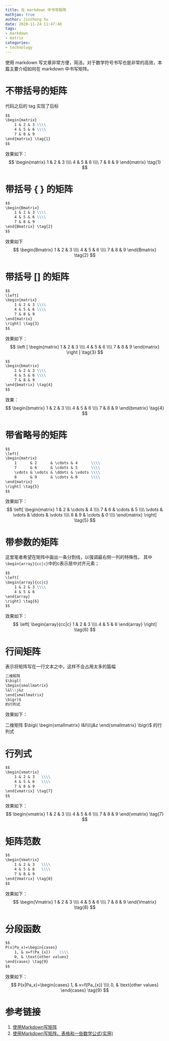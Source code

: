 ```yaml
---
title: 在 markdown 中书写矩阵
mathjax: true
author: Jinzhong Xu
date: 2020-11-24 11:47:48
tags:
- markdown
- matrix
categories:
- technology
---
```


使用 markdown 写文章非常方便，简洁。对于数学符号书写也是非常的高效，本篇主要介绍如何在 markdown 中书写矩阵。

<!--more-->

# 不带括号的矩阵

代码之后的 tag 实现了后标

```markdown
$$
\begin{matrix}
    1 & 2 & 3 \\\\
    4 & 5 & 6 \\\\
    7 & 8 & 9
\end{matrix} \tag{1}
$$
```

效果如下：
$$
\begin{matrix}
    1 & 2 & 3 \\\\
    4 & 5 & 6 \\\\
    7 & 8 & 9
\end{matrix} \tag{1}
$$


# 带括号 { \}​ 的矩阵

```markdown
$$
\begin{Bmatrix}
    1 & 2 & 3 \\\\
    4 & 5 & 6 \\\\
    7 & 8 & 9
\end{Bmatrix} \tag{2}
$$
```

效果如下
$$
\begin{Bmatrix}
    1 & 2 & 3 \\\\
    4 & 5 & 6 \\\\
    7 & 8 & 9
\end{Bmatrix} \tag{2}
$$


# 带括号 $[]$ 的矩阵

```markdown
$$
\left[
\begin{matrix}
    1 & 2 & 3 \\\\
    4 & 5 & 6 \\\\
    7 & 8 & 9
\end{matrix}
\right] \tag{3}
$$
```

效果如下：
$$
\left [
\begin{matrix}
    1 & 2 & 3 \\\\
    4 & 5 & 6 \\\\
    7 & 8 & 9
\end{matrix}
\right ] \tag{3}
$$



```markdown
$$
\begin{bmatrix}
    1 & 2 & 3 \\\\
    4 & 5 & 6 \\\\
    7 & 8 & 9
\end{bmatrix} \tag{4}
$$
```

效果：
$$
\begin{bmatrix}
    1 & 2 & 3 \\\\
    4 & 5 & 6 \\\\
    7 & 8 & 9
\end{bmatrix} \tag{4}
$$

# 带省略号的矩阵

```markdown
$$
\left[
\begin{matrix}
    1      & 2      & \cdots & 4      \\\\
    7      & 6      & \cdots & 5      \\\\
    \vdots & \vdots & \ddots & \vdots \\\\
    8      & 9      & \cdots & 0      \\\\
\end{matrix}
\right] \tag{5}
$$
```

效果如下：
$$
\left[
\begin{matrix}
    1      & 2      & \cdots & 4      \\\\
    7      & 6      & \cdots & 5      \\\\
    \vdots & \vdots & \ddots & \vdots \\\\
    8      & 9      & \cdots & 0      \\\\
\end{matrix}
\right] \tag{5}
$$


# 带参数的矩阵

这里笔者希望在矩阵中画出一条分割线，以强调最右侧一列的特殊性。
其中`\begin{array}{cc|c}`中的c表示居中对齐元素；

```markdown
$$ 
\left[
\begin{array}{cc|c}
    1 & 2 & 3 \\\\
    4 & 5 & 6
\end{array}
\right] \tag{6}
$$
```

效果如下：
$$
\left[
\begin{array}{cc|c}
    1 & 2 & 3 \\\\
    4 & 5 & 6
\end{array}
\right] \tag{6}
$$


# 行间矩阵

表示将矩阵写在一行文本之中，这样不会占用太多的篇幅

```markdown
二维矩阵
$\bigl(
\begin{smallmatrix}
l&l\\j&z
\end{smallmatrix}
\bigr)$
的行列式
```

效果如下：

二维矩阵 $\bigl(
    \begin{smallmatrix}
		l&l\\\\j&z
	\end{smallmatrix}
\bigr)$ 的行列式

# 行列式

```markdown
$$
\begin{vmatrix}
    1 & 2 & 3	\\\\
    4 & 5 & 6	\\\\
    7 & 8 & 9
\end{vmatrix} \tag{7}
$$
```

效果如下：
$$
\begin{vmatrix}
    1 & 2 & 3	\\\\
    4 & 5 & 6	\\\\
    7 & 8 & 9
\end{vmatrix} \tag{7}
$$

# 矩阵范数

```markdown
$$
\begin{Vmatrix}
    1 & 2 & 3	\\\\
    4 & 5 & 6	\\\\
    7 & 8 & 9
\end{Vmatrix} \tag{8}
$$
```

效果如下：
$$
\begin{Vmatrix}
    1 & 2 & 3	\\\\
    4 & 5 & 6	\\\\
    7 & 8 & 9
\end{Vmatrix} \tag{8}
$$


# 分段函数

```markdown
$$
P(x|Pa_x)=\begin{cases} 
    1, & x=f(Pa_{x})	\\\\ 
    0, & \text{other values}
\end{cases} \tag{9}
$$
```

效果如下：
$$
P(x|Pa_x)=\begin{cases} 
    1, & x=f(Pa_{x})	\\\\ 
    0, & \text{other values}
\end{cases} \tag{9}
$$

# 参考链接

1.  [使用Markdown写矩阵](https://blog.csdn.net/qq_38228254/article/details/79469727)
2. [使用Markdown写矩阵、表格和一些数学公式(实用)](https://blog.csdn.net/nuoyanli/article/details/96179976)